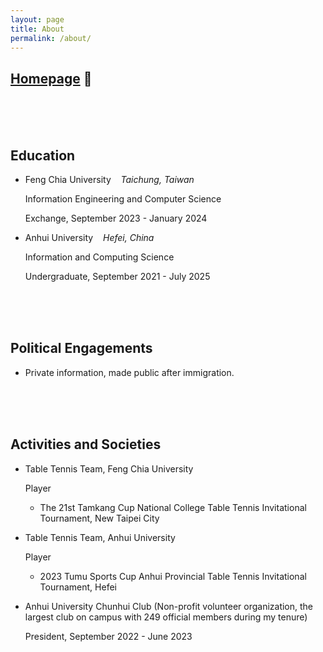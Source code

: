 ```yaml
---
layout: page
title: About
permalink: /about/
---
```

## [Homepage](https://sites.google.com/view/shuncleopasfang/) <span style="font-size: inherit;">🔗</span>

<br><br><br>

## Education

* Feng Chia University&nbsp;&nbsp;&nbsp;&nbsp;*Taichung, Taiwan*

  Information Engineering and Computer Science
  
  Exchange, September 2023 - January 2024
  
* Anhui University&nbsp;&nbsp;&nbsp;&nbsp;*Hefei, China*

  Information and Computing Science
  
  Undergraduate, September 2021 - July 2025

<br><br><br>

## Political Engagements

* Private information, made public after immigration.

<br><br><br>

## Activities and Societies

* Table Tennis Team, Feng Chia University

  Player

  - The 21st Tamkang Cup National College Table Tennis Invitational Tournament,    New Taipei City

* Table Tennis Team, Anhui University

  Player

  - 2023 Tumu Sports Cup Anhui Provincial Table Tennis Invitational Tournament,    Hefei

* Anhui University Chunhui Club (Non-profit volunteer organization, the largest club on campus with 249 official members during my tenure)

  President, September 2022 - June 2023
